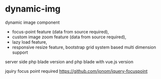 # dynamic-img
dynamic image component
- focus-point feature (data from source required),
- custom image zoom feature (data from source required),
- lazy load feature,
- responsive resize feature, bootstrap grid system based multi dimension support 

server side php blade version and php blade with vue.js version

jquiry focus point required
https://github.com/jonom/jquery-focuspoint
